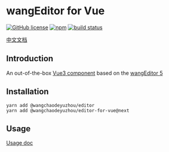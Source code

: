 # wangEditor for Vue

[![GitHub license](https://img.shields.io/badge/license-MIT-blue.svg)](https://github.com/facebook/react/blob/main/LICENSE) [![npm](https://img.shields.io/npm/v/@wangchaodeyuzhou/editor-for-vue.svg)](https://www.npmjs.com/package/@wangchaodeyuzhou/editor-for-vue/v/next) [![build status](https://github.com/wangeditor-team/wangEditor-for-vue3/actions/workflows/npm-publish.yml/badge.svg?branch=main)](https://github.com/wangeditor-team/wangEditor-for-vue3/actions)

[中文文档](./README.md)

## Introduction

An out-of-the-box [Vue3 component](https://www.wangeditor.com/v5/for-frame.html#vue3)
based on the [wangEditor 5](https://www.wangeditor.com/v5/for-frame.html#vue3)

## Installation

```shell
yarn add @wangchaodeyuzhou/editor
yarn add @wangchaodeyuzhou/editor-for-vue@next
```

## Usage

[Usage doc](https://www.wangeditor.com/en/v5/for-frame.html#vue3)
